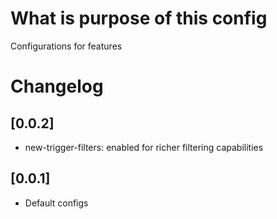 # What is purpose of this config 

Configurations for features

# Changelog

## [0.0.2]

- new-trigger-filters: enabled for richer filtering capabilities

## [0.0.1]

- Default configs
